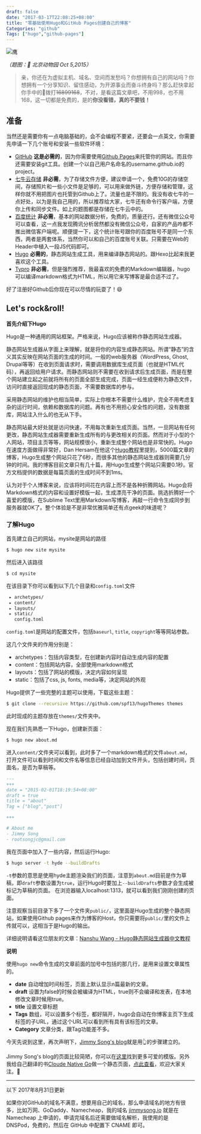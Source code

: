```yaml
---
draft: false
date: "2017-03-17T22:08:25+08:00"
title: "零基础使用Hugo和GitHub Pages创建自己的博客"
Categories: "github"
Tags: ["hugo","github-pages"]
---
```


![鹰](https://res.cloudinary.com/jimmysong/image/upload/images/20151005061.jpg)

*（题图：🦅 北京动物园 Oct 5,2015）*

> 亲，你还在为虚拟主机、域名、空间而发愁吗？你想拥有自己的网站吗？你想拥有一个分享知识、留住感动，为开源事业而奋斗终身吗？那么赶快拿起你手中的📱拨打~~16899168~~，不对，是看这篇文章吧，不用998，也不用168，这一切都是免费的，是的**你没看错，真的不要钱！**

## 准备

当然还是需要你有一点电脑基础的，会不会编程不要紧，还要会一点英文，你需要先申请一下几个账号和安装一些软件环境：

- [GitHub](http://www.github.com) **这是必需的**，因为你需要使用[Github Pages](https://pages.github.com/)来托管你的网站。而且你还需要安装git工具。创建一个以自己用户名命名的username.github.io的project。
- [七牛云存储](http://www.qiniu.com/) **非必需**，为了存储文件方便，建议申请一个，免费10G的存储空间，存储照片和一些小文件是足够的，可以用来做外链，方便存储和管理，这样你就不用把图片也托管到Github上了。流量也是不限的。我没有收七牛的一点好处，以为是我自己用的，所以推荐给大家，七牛还有命令行客户端，方便你上传和同步文件。如上的题图都是存储在七牛云中的。
- [百度统计](tongji.baidu.com) **非必需**，基本的网站数据分析，免费的，质量还行。还有微信公众号可以查看，这一点我发现腾讯分析居然都没有微信公众号，自家的产品咋都不推出微信客户端呢。顺便提一下，这个统计账号跟你的百度账号不是同一个东西，两者是两套体系，当然你可以和自己的百度账号关联。只需要在Web的Header中植入一段JS代码即可。
- [Hugo](http://gohugo.io) **必需的**，静态网站生成工具，用来编译静态网站的。跟Hexo比起来我更喜欢这个工具。
- [Typro](https://typora.io/) **非必需**，但是强烈推荐，我最喜欢的免费的Markdown编辑器，hugo可以编译markdown格式为HTML，所以用它来写博客是最合适不过了。

好了注册好Github后你现在可以尽情的玩耍了！😄

## Let's rock&roll!

**首先介绍下Hugo**

Hugo是一种通用的网站框架。严格来说，Hugo应该被称作静态网站生成器。

静态网站生成器从字面上来理解，就是将你的内容生成静态网站。所谓“静态”的含义其实反映在网站页面的生成的时间。一般的web服务器（WordPress, Ghost, Drupal等等）在收到页面请求时，需要调用数据库生成页面（也就是HTML代码），再返回给用户请求。而静态网站则不需要在收到请求后生成页面，而是在整个网站建立起之前就将所有的页面全部生成完成，页面一经生成便称为静态文件，访问时直接返回现成的静态页面，不需要数据库的参与。

采用静态网站的维护也相当简单，实际上你根本不需要什么维护，完全不用考虑复杂的运行时间，依赖和数据库的问题。再有也不用担心安全性的问题，没有数据库，网站注入什么的也无从下手。

静态网站最大好处就是访问快速，不用每次重新生成页面。当然，一旦网站有任何更改，静态网站生成器需要重新生成所有的与更改相关的页面。然而对于小型的个人网站，项目主页等等，网站规模很小，重新生成整个网站也是非常快的。Hugo在速度方面做得非常好，Dan Hersam在他这个[Hugo教程](https://www.udemy.com/build-static-sites-in-seconds-with-hugo/)里提到，5000篇文章的博客，Hugo生成整个网站只花了6秒，而很多其他的静态网站生成器则需要几分钟的时间。我的博客目前文章只有几十篇，用Hugo生成整个网站只需要0.1秒。官方文档提供的数据是每篇页面的生成时间不到1ms。

认为对于个人博客来说，应该将时间花在内容上而不是各种折腾网站。Hugo会将Markdown格式的内容和设置好模版一起，生成漂亮干净的页面。挑选折腾好一个喜爱的模版，在Sublime Text里用Markdown写博客，再敲一行命令生成同步到服务器就OK了。整个体验是不是非常优雅简单还有点geek的味道呢？

### 了解Hugo

首先建立自己的网站，mysite是网站的路径

```bash
$ hugo new site mysite
```

然后进入该路径

```bash
$ cd mysite
```

在该目录下你可以看到以下几个目录和`config.toml`文件

```bash
 ▸ archetypes/ 
 ▸ content/
 ▸ layouts/
 ▸ static/
   config.toml
```

`config.toml`是网站的配置文件，包括`baseurl`, `title`, `copyright`等等网站参数。

这几个文件夹的作用分别是：

- archetypes：包括内容类型，在创建新内容时自动生成内容的配置
- content：包括网站内容，全部使用markdown格式
- layouts：包括了网站的模版，决定内容如何呈现
- static：包括了css, js, fonts, media等，决定网站的外观

Hugo提供了一些完整的主题可以使用，下载这些主题：

```bash
$ git clone --recursive https://github.com/spf13/hugoThemes themes
```

此时现成的主题存放在`themes/`文件夹中。

现在我们先熟悉一下Hugo，创建新页面：

```bash
$ hugo new about.md
```

进入`content/`文件夹可以看到，此时多了一个markdown格式的文件`about.md`，打开文件可以看到时间和文件名等信息已经自动加到文件开头，包括创建时间，页面名，是否为草稿等。

```markdown
---
+++
date = "2015-02-01T18:19:54+08:00"
draft = true
title = "about"
Tag = ["blog","post"]

+++

# About me
- Jimmy Song
- rootsongjc@gmail.com
```

我在页面中加入了一些内容，然后运行Hugo:

```bash
$ hugo server -t hyde --buildDrafts
```

`-t`参数的意思是使用hyde主题渲染我们的页面，注意到`about.md`目前是作为草稿，即`draft`参数设置为`true`，运行Hugo时要加上`--buildDrafts`参数才会生成被标记为草稿的页面。 在浏览器输入localhost:1313，就可以看到我们刚刚创建的页面。

注意观察当前目录下多了一个文件夹`public/`，这里面是Hugo生成的整个静态网站，如果使用Github pages来作为博客的Host，你只需要将`public/`里的文件上传就可以，这相当于是Hugo的输出。

详细说明请看这位朋友的文章：[Nanshu Wang - Hugo静态网站生成器中文教程](http://nanshu.wang/post/2015-01-31/)

**说明**

使用`hugo new`命令生成的文章前面的加号中包括的那几行，是用来设置文章属性的。

- **date** 自动增加时间标签，页面上默认显示n篇最新的文章。
- **draft** 设置为false的时候会被编译为HTML，true则不会编译和发表，在本地修改文章时候用true。
- **title** 设置文章标题
- **Tags** 数组，可以设置多个标签，都好隔开，hugo会自动在你博客主页下生成标签的子URL，通过这个URL可以看到所有具有该标签的文章。
- **Category** 文章分类，跟Tag功能差不多。

今天先说到这里，再次声明下，[Jimmy Song's blog](https://jimmysong.io)就是用👆的步骤建立的。

Jimmy Song's blog的页面比较简陋，你可以在[这里](http://themes.gohugo.io)找到更多可爱的模版。另外我给自己翻译的书[Cloude Native Go](https://jimmysong.io/talks/cloud-native-go/)做一个静态页面，[点此查看](https://jimmysong.io/cloud-native-go/)，欢迎大家关注。🙏

---

以下 2017年8月31日更新

如果你对GitHub的域名不满意，想要用自己的域名，那么申请域名的地方有很多，比如万网、GoDaddy、Namecheap，我的域名 [jimmysong.io](http://jimmysong.io) 就是在 Namecheap 上申请的，申请完域名后还需要做域名解析，我使用的是 DNSPod，免费的，然后在 GitHub 中配置下 CNAME 即可。

